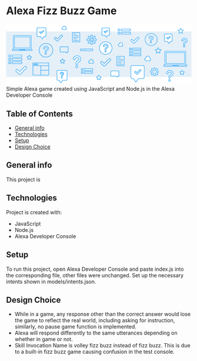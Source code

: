 # Alexa Fizz Buzz Game
![](ReadMeBanner.png)
Simple Alexa game created using JavaScript and Node.js in the Alexa Developer Console

## Table of Contents
* [General info](#general-info)
* [Technologies](#technologies)
* [Setup](#setup)
* [Design Choice](#design-choice)

## General info
This project is 

## Technologies
Project is created with:
* JavaScript
* Node.js
* Alexa Developer Console

## Setup
To run this project, open Alexa Developer Console and paste index.js into the corresponding file, other files were unchanged.
Set up the necessary intents shown in models/intents.json.

## Design Choice
* While in a game, any response other than the correct answer would lose the game to reflect the real world, including asking for instruction, similarly, no pause game function is implemented.
* Alexa will respond differently to the same utterances depending on whether in game or not.
* Skill Invocation Name is volley fizz buzz instead of fizz buzz. This is due to a built-in fizz buzz game causing confusion in the test console.
